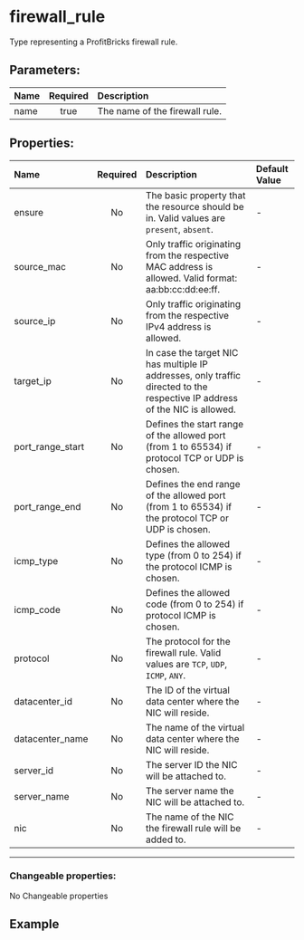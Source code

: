 # firewall_rule

Type representing a ProfitBricks firewall rule.

## Parameters:

| Name | Required | Description |
| :--- | :-: | :--- |
| name | true | The name of the firewall rule.   |

## Properties:

| Name | Required | Description | Default Value |
| :--- | :-: | :--- | :--- |
| ensure | No | The basic property that the resource should be in.  Valid values are `present`, `absent`.  | - |
| source_mac | No | Only traffic originating from the respective MAC address is allowed. Valid format: aa:bb:cc:dd:ee:ff.   | - |
| source_ip | No | Only traffic originating from the respective IPv4 address is allowed.   | - |
| target_ip | No | In case the target NIC has multiple IP addresses, only traffic directed to the respective IP address of the NIC is allowed.   | - |
| port_range_start | No | Defines the start range of the allowed port (from 1 to 65534) if protocol TCP or UDP is chosen.   | - |
| port_range_end | No | Defines the end range of the allowed port (from 1 to 65534) if the protocol TCP or UDP is chosen.   | - |
| icmp_type | No | Defines the allowed type (from 0 to 254) if the protocol ICMP is chosen.   | - |
| icmp_code | No | Defines the allowed code (from 0 to 254) if protocol ICMP is chosen.   | - |
| protocol | No | The protocol for the firewall rule.  Valid values are `TCP`, `UDP`, `ICMP`, `ANY`.  | - |
| datacenter_id | No | The ID of the virtual data center where the NIC will reside.   | - |
| datacenter_name | No | The name of the virtual data center where the NIC will reside.   | - |
| server_id | No | The server ID the NIC will be attached to.   | - |
| server_name | No | The server name the NIC will be attached to.   | - |
| nic | No | The name of the NIC the firewall rule will be added to.   | - |
***


### Changeable properties:

No Changeable properties


## Example

```text

```
